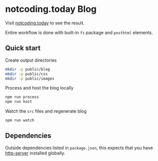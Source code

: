 # notcoding.today Blog

Visit [notcoding.today](https://notcoding.today) to see the result.

Entire workflow is done with built-in `fs` package and `posthtml` elements.

## Quick start

Create output directories

```bash
mkdir -p public/blog
mkdir -p public/css
mkdir -p public/images
```

Process and host the blog locally

```bash
npm run process
npm run host
```

Watch the `src` files and regenerate blog

```bash
npm run watch
```

## Dependencies

Outside dependencies listed in `package.json`, this expects that you have [http-server](https://www.npmjs.com/package/http-server) installed globally.
